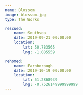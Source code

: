 ```yaml
---
name: Blossom
image: blossom.jpg
type: The Works

rescued:
    name: Southsea
    date: 2019-09-21 00:00:00
    location:
        lat: 50.783565
        lng: -1.085559

rehomed:
    name: Farnborough
    date: 2019-10-19 00:00:00
    location:
        lat: 51.2868939
        lng: -0.7526149999999999
---
```

